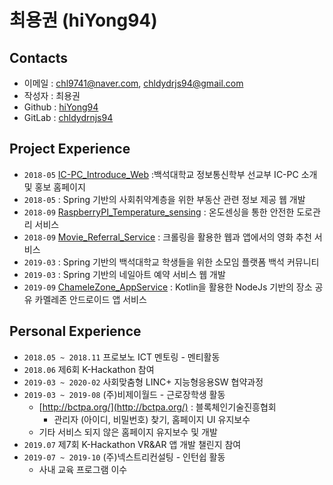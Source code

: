 # **최용권** (hiYong94)

## Contacts

- 이메일 : chl9741@naver.com, chldydrjs94@gmail.com
- 작성자 : 최용권
- Github : [hiYong94](https://github.com/hiYong94)
- GitLab : [chldydrnjs94](https://gitlab.com/chldydrnjs94)

## Project Experience

- `2018-05` [IC-PC_Introduce_Web](https://github.com/hiYong94/IC-PC_Introduce_Web) :백석대학교 정보통신학부 선교부 IC-PC 소개 및 홍보 홈페이지
- `2018-05` []() : Spring 기반의 사회취약계층을 위한 부동산 관련 정보 제공 웹 개발
- `2018-09` [RaspberryPI_Temperature_sensing](https://github.com/hiYong94/RaspberryPI_Temperature_sensing) : 온도센싱을 통한 안전한 도로관리 서비스
- `2018-09` [Movie_Referral_Service](https://github.com/hiYong94/Movie_Referral_Service) : 크롤링을 활용한 웹과 앱에서의 영화 추천 서비스
- `2019-03` []() : Spring 기반의 백석대학교 학생들을 위한 소모임 플랫폼 백석 커뮤니티
- `2019-03` []() : Spring 기반의 네일아트 예약 서비스 웹 개발
- `2019-09` [ChameleZone_AppService](https://github.com/labstudydev/Chamelezone-Server) : Kotlin을 활용한 NodeJs 기반의 장소 공유 카멜레존 안드로이드 앱 서비스

## Personal Experience
- `2018.05 ~ 2018.11` 프로보노 ICT 멘토링 - 멘티활동
- `2018.06` 제6회 K-Hackathon 참여
- `2019-03 ~ 2020-02` 사회맞춤형 LINC+ 지능형응용SW 협약과정
- `2019-03 ~ 2019-08` (주)비제이월드 - 근로장학생 활동
    - [http://bctpa.org/](http://bctpa.org/) : 블록체인기술진흥협회
      - 관리자 (아이디, 비밀번호) 찾기, 홈페이지 UI 유지보수
    - 기타 서비스 되지 않은 홈페이지 유지보수 및 개발
- `2019.07` 제7회 K-Hackathon VR&AR 앱 개발 챌린지 참여
- `2019-07 ~ 2019-10` (주)넥스트리컨설팅 - 인턴쉽 활동
  - 사내 교육 프로그램 이수
